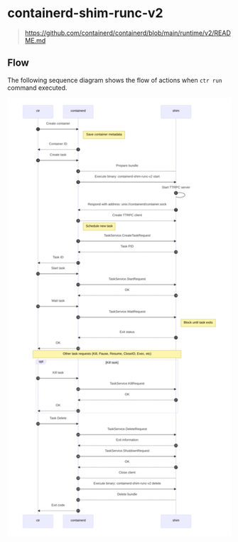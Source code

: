 # containerd-shim-runc-v2

> https://github.com/containerd/containerd/blob/main/runtime/v2/README.md



## Flow

The following sequence diagram shows the flow of actions when `ctr run` command executed.


![](flow.drawio.svg)





